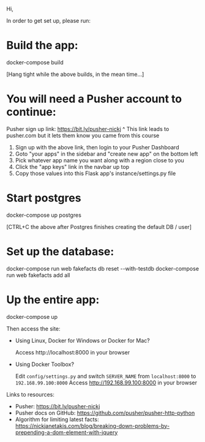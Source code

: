 Hi,



In order to get set up, please run:

# Build the app:
docker-compose build

[Hang tight while the above builds, in the mean time...]

# You will need a Pusher account to continue:

Pusher sign up link: https://bit.ly/pusher-nickj
^ This link leads to pusher.com but it lets them know you came from this course

1. Sign up with the above link, then login to your Pusher Dashboard
2. Goto "your apps" in the sidebar and "create new app" on the bottom left
3. Pick whatever app name you want along with a region close to you
4. Click the "app keys" link in the navbar up top
5. Copy those values into this Flask app's instance/settings.py file

# Start postgres
docker-compose up postgres

[CTRL+C the above after Postgres finishes creating the default DB / user]

# Set up the database:
docker-compose run web fakefacts db reset --with-testdb
docker-compose run web fakefacts add all

# Up the entire app:
docker-compose up



Then access the site:

* Using Linux, Docker for Windows or Docker for Mac?

    Access http://localhost:8000 in your browser

* Using Docker Toolbox?

    Edit `config/settings.py` and switch `SERVER_NAME` from `localhost:8000` to `192.168.99.100:8000`
    Access http://192.168.99.100:8000 in your browser



Links to resources:

* Pusher: https://bit.ly/pusher-nickj
* Pusher docs on GitHub: https://github.com/pusher/pusher-http-python
* Algorithm for limiting latest facts: https://nickjanetakis.com/blog/breaking-down-problems-by-prepending-a-dom-element-with-jquery



